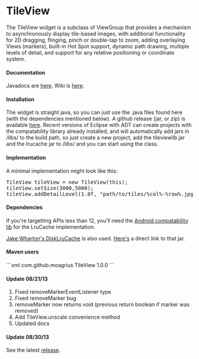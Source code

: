 <h1>TileView</h1>
<p>The TileView widget is a subclass of ViewGroup that provides a mechanism to asynchronously display tile-based images,
with additional functionality for 2D dragging, flinging, pinch or double-tap to zoom, adding overlaying Views (markers),
built-in Hot Spot support, dynamic path drawing, multiple levels of detail, and support for any relative positioning or 
coordinate system.</p>

<h4>Documentation</h4>
<p>Javadocs are <a href="http://moagrius.github.io/TileView/index.html?com/qozix/tileview/TileView.html" target="_blank">here</a>.
Wiki is <a href="https://github.com/moagrius/TileView/wiki">here</a>.</p>

<h4>Installation</h4>
<p>
  The widget is straight java, so you can just use the .java files found here (with the dependencies mentioned below).
  A github release (jar, or zip) is available <a target="_blank" href="https://github.com/moagrius/TileView/releases">here</a>.
  Recent versions of Eclipse with ADT can create projects with the compatability library already installed, and will automatically
  add jars in /libs/ to the build path, so just create a new project, add the tileviewlib.jar and the lrucache jar to /libs/ and
  you can start using the class.
</p>

<h4>Implementation</h4>
<p>A minimal implementation might look like this:</p>
<pre>TileView tileView = new TileView(this);
tileView.setSize(3000,5000);
tileView.addDetailLevel(1.0f, "path/to/tiles/%col%-%row%.jpg");</pre>

<h4>Dependencies</h4>
<p>
  If you're targetting APIs less than 12, you'll need the 
  <a target="_blank" href="http://developer.android.com/tools/extras/support-library.html">Android compatability lib</a>
  for the LruCache implementation.
</p>
<p>
  <a target="_blank" href="https://github.com/JakeWharton/DiskLruCache">Jake Wharton's DiskLruCache</a> is also used.
  <a target="_blank" href="https://oss.sonatype.org/content/repositories/releases/com/jakewharton/disklrucache/1.3.1/disklrucache-1.3.1.jar">Here's</a> a direct link to that jar.
</p>

<h4>Maven users</h4>
```xml
<dependency>
	<groupId>com.github.moagrius</groupId>
	<artifactId>TileView</artifactId>
	<version>1.0.0</version>
</dependency>
```

<h4>Update 08/21/13</h4>
<ol>
  <li>Fixed removeMarkerEventListener type</li>
  <li>Fixed removeMarker bug</li>
  <li>removeMarker now returns void (previous return boolean if marker was removed)</li>
  <li>Add TileView.unscale convenience method</li>
  <li>Updated docs</li>
</ol>

<h4>Update 08/30/13</h4>
<p>See the latest <a target="_blank" href="https://github.com/moagrius/TileView/releases">release</a>.</p>